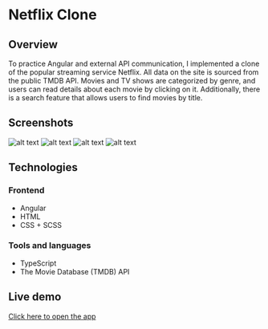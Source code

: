 # Netflix Clone

## Overview
To practice Angular and external API communication, I implemented a clone of the popular streaming service Netflix. All data on the site is sourced from the public TMDB API. Movies and TV shows are categorized by genre, and users can read details about each movie by clicking on it. Additionally, there is a search feature that allows users to find movies by title.

## Screenshots
![alt text](https://res.cloudinary.com/dv7nhvy8e/image/upload/v1724601911/netflix/ohsjzlswbixnwkrlnqp6.png)
![alt text](https://res.cloudinary.com/dv7nhvy8e/image/upload/v1724601911/netflix/govqmwsbxipjuyyrdbsp.png)
![alt text](https://res.cloudinary.com/dv7nhvy8e/image/upload/v1724601911/netflix/wtymbimzqevbb3e4in5w.png)
![alt text](https://res.cloudinary.com/dv7nhvy8e/image/upload/v1724601911/netflix/s9xglngn9mhlbsrmhhwt.png)

## Technologies
### Frontend
- Angular
- HTML
- CSS + SCSS
### Tools and languages
- TypeScript
- The Movie Database (TMDB) API

## Live demo
[Click here to open the app](https://movies-dk.vercel.app/)

